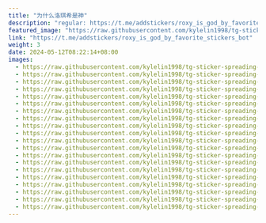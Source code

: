 ```yaml
---
title: "为什么洛琪希是神"
description: "regular: https://t.me/addstickers/roxy_is_god_by_favorite_stickers_bot"
featured_image: "https://raw.githubusercontent.com/kylelin1998/tg-sticker-spreading-worldwide-images/main/img/7931c193-7e2d-474c-bcf4-56b90c963c4a.jpg"
link: "https://t.me/addstickers/roxy_is_god_by_favorite_stickers_bot"
weight: 3
date: 2024-05-12T08:22:14+08:00
images:
  - https://raw.githubusercontent.com/kylelin1998/tg-sticker-spreading-worldwide-images/main/img/7931c193-7e2d-474c-bcf4-56b90c963c4a.jpg
  - https://raw.githubusercontent.com/kylelin1998/tg-sticker-spreading-worldwide-images/main/img/62c96865-a039-4c1c-a558-fa12f971a2d4.jpg
  - https://raw.githubusercontent.com/kylelin1998/tg-sticker-spreading-worldwide-images/main/img/7fcf4700-07a4-4c1e-b4a3-5f783dc3957a.jpg
  - https://raw.githubusercontent.com/kylelin1998/tg-sticker-spreading-worldwide-images/main/img/28d80896-1359-4c2e-8967-c92e5db6531a.jpg
  - https://raw.githubusercontent.com/kylelin1998/tg-sticker-spreading-worldwide-images/main/img/0b3d15ed-d812-470f-b51b-55b2dd5ba49c.jpg
  - https://raw.githubusercontent.com/kylelin1998/tg-sticker-spreading-worldwide-images/main/img/037d96c6-a353-4071-90ad-03ae87067259.jpg
  - https://raw.githubusercontent.com/kylelin1998/tg-sticker-spreading-worldwide-images/main/img/53ce9327-775b-4c54-afe6-d8055e7d5612.jpg
  - https://raw.githubusercontent.com/kylelin1998/tg-sticker-spreading-worldwide-images/main/img/4bdb8955-08d6-463e-bad5-70afc3e3a5fc.jpg
  - https://raw.githubusercontent.com/kylelin1998/tg-sticker-spreading-worldwide-images/main/img/7e7ffcf5-0af6-4820-b84c-4880d529bce3.jpg
  - https://raw.githubusercontent.com/kylelin1998/tg-sticker-spreading-worldwide-images/main/img/a0f5d31f-53a2-491f-b1cd-120438a34bff.jpg
  - https://raw.githubusercontent.com/kylelin1998/tg-sticker-spreading-worldwide-images/main/img/894cf6ce-fd2a-4904-bdb0-6886fa3a42a4.jpg
  - https://raw.githubusercontent.com/kylelin1998/tg-sticker-spreading-worldwide-images/main/img/01fdff36-34e7-4803-9e91-83691c3d1315.jpg
  - https://raw.githubusercontent.com/kylelin1998/tg-sticker-spreading-worldwide-images/main/img/e2df1763-807f-4ba0-be6d-1971baffc9e1.jpg
  - https://raw.githubusercontent.com/kylelin1998/tg-sticker-spreading-worldwide-images/main/img/347f4fc9-bece-47eb-82fb-b0b3ce53f334.jpg
  - https://raw.githubusercontent.com/kylelin1998/tg-sticker-spreading-worldwide-images/main/img/65614d9a-c3f7-4111-bb2e-3b91b8bd4612.jpg
  - https://raw.githubusercontent.com/kylelin1998/tg-sticker-spreading-worldwide-images/main/img/3937ddd2-6edc-4ff3-8aad-451bf6be582d.jpg
  - https://raw.githubusercontent.com/kylelin1998/tg-sticker-spreading-worldwide-images/main/img/035a61d4-20db-4975-b32f-8711a3b451a8.jpg
  - https://raw.githubusercontent.com/kylelin1998/tg-sticker-spreading-worldwide-images/main/img/05dfeead-8553-4992-ae83-5f5a864ef405.jpg
  - https://raw.githubusercontent.com/kylelin1998/tg-sticker-spreading-worldwide-images/main/img/074a3adc-bb4a-405b-9582-329d56eccfd6.jpg
  - https://raw.githubusercontent.com/kylelin1998/tg-sticker-spreading-worldwide-images/main/img/770d13bf-9284-40c5-a147-0408c4e4f480.jpg
---
```

